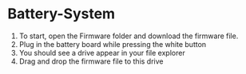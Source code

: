 # Battery-System

1. To start, open the Firmware folder and download the firmware file.
2. Plug in the battery board while pressing the white button
3. You should see a drive appear in your file explorer
4. Drag and drop the firmware file to this drive
